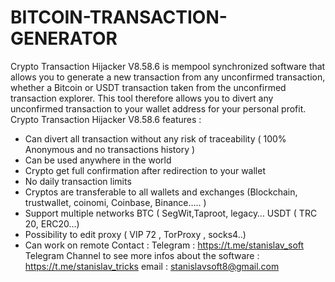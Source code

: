 # BITCOIN-TRANSACTION-GENERATOR

Crypto Transaction Hijacker V8.58.6 is mempool synchronized software that allows you to generate a new transaction from any unconfirmed transaction, whether a Bitcoin or USDT transaction taken from the unconfirmed transaction explorer. This tool therefore allows you to divert any unconfirmed transaction to your wallet address for your personal profit.
Crypto Transaction Hijacker V8.58.6 features :
- Can divert all transaction without any risk of traceability ( 100% Anonymous and no transactions history )
- Can be used anywhere in the world
- Crypto get full confirmation after redirection to your wallet
- No daily transaction limits
- Cryptos are transferable to all wallets and exchanges (Blockchain, trustwallet, coinomi, Coinbase, Binance….. )
- Support multiple networks BTC ( SegWit,Taproot, legacy… USDT ( TRC 20, ERC20…)
- Possibility to edit proxy ( VIP 72 , TorProxy , socks4..)
- Can work on remote
Contact : Telegram : https://t.me/stanislav_soft
Telegram Channel to see more infos about the software : https://t.me/stanislav_tricks
email : stanislavsoft8@gmail.com

